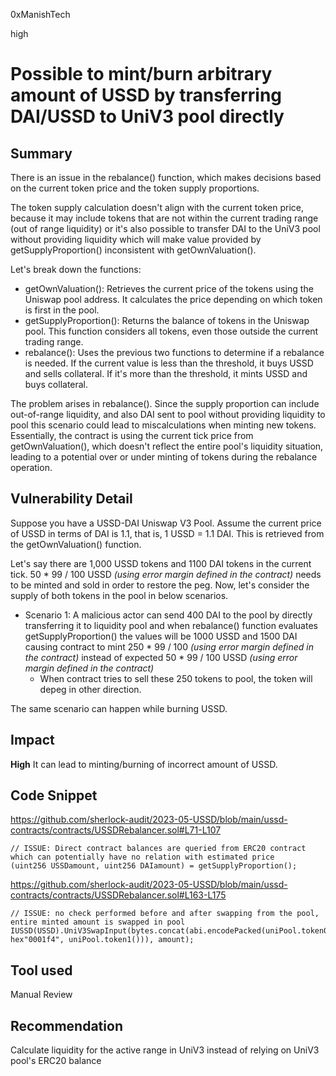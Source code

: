 0xManishTech

high

# Possible to mint/burn arbitrary amount of USSD by transferring DAI/USSD to UniV3 pool directly

## Summary
There is an issue in the rebalance() function, which makes decisions based on the current token price and the token supply proportions.

The token supply calculation doesn't align with the current token price, because it may include tokens that are not within the current trading range (out of range liquidity) or it's also possible to transfer DAI to the UniV3 pool without providing liquidity which will make value provided by getSupplyProportion() inconsistent with getOwnValuation().

Let's break down the functions:

- getOwnValuation(): Retrieves the current price of the tokens using the Uniswap pool address. It calculates the price depending on which token is first in the pool.
- getSupplyProportion(): Returns the balance of tokens in the Uniswap pool. This function considers all tokens, even those outside the current trading range.
- rebalance(): Uses the previous two functions to determine if a rebalance is needed. If the current value is less than the threshold, it buys USSD and sells collateral. If it's more than the threshold, it mints USSD and buys collateral.

The problem arises in rebalance(). Since the supply proportion can include out-of-range liquidity, and also DAI sent to pool without providing liquidity to pool this scenario could lead to miscalculations when minting new tokens. Essentially, the contract is using the current tick price from getOwnValuation(), which doesn't reflect the entire pool's liquidity situation, leading to a potential over or under minting of tokens during the rebalance operation.

## Vulnerability Detail

Suppose you have a USSD-DAI Uniswap V3 Pool. Assume the current price of USSD in terms of DAI is 1.1, that is, 1 USSD = 1.1 DAI. This is retrieved from the getOwnValuation() function.

Let's say there are 1,000 USSD tokens and 1100 DAI tokens in the current tick. 50 * 99 / 100 USSD _(using error margin defined in the contract)_ needs to be minted and sold  in order to restore the peg. Now, let's consider the supply of both tokens in the pool in below scenarios. 
- Scenario 1:  A malicious actor can send 400 DAI to the pool by directly transferring it to liquidity pool and when rebalance() function evaluates getSupplyProportion() the values will be 1000 USSD and 1500 DAI causing contract to mint 250 * 99 / 100 _(using error margin defined in the contract)_ instead of expected 50 * 99 / 100 USSD _(using error margin defined in the contract)_
  - When contract tries to sell these 250 tokens to pool, the token will depeg in other direction.

The same scenario can happen while burning USSD.
  
## Impact

**High**
It can lead to minting/burning of incorrect amount of USSD.

## Code Snippet

https://github.com/sherlock-audit/2023-05-USSD/blob/main/ussd-contracts/contracts/USSDRebalancer.sol#L71-L107

```solidity
// ISSUE: Direct contract balances are queried from ERC20 contract which can potentially have no relation with estimated price
(uint256 USSDamount, uint256 DAIamount) = getSupplyProportion();
```
https://github.com/sherlock-audit/2023-05-USSD/blob/main/ussd-contracts/contracts/USSDRebalancer.sol#L163-L175
```solidity
// ISSUE: no check performed before and after swapping from the pool, entire minted amount is swapped in pool
IUSSD(USSD).UniV3SwapInput(bytes.concat(abi.encodePacked(uniPool.token0(), hex"0001f4", uniPool.token1())), amount);
```
## Tool used

Manual Review

## Recommendation

Calculate liquidity for the active range in UniV3 instead of relying on UniV3 pool's ERC20 balance